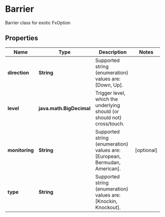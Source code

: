 

# Barrier

Barrier class for exotic FxOption

## Properties

| Name | Type | Description | Notes |
|------------ | ------------- | ------------- | -------------|
|**direction** | **String** | Supported string (enumeration) values are: [Down, Up]. |  |
|**level** | **java.math.BigDecimal** | Trigger level, which the underlying should (or should not) cross/touch. |  |
|**monitoring** | **String** | Supported string (enumeration) values are: [European, Bermudan, American]. |  [optional] |
|**type** | **String** | Supported string (enumeration) values are: [Knockin, Knockout]. |  |



